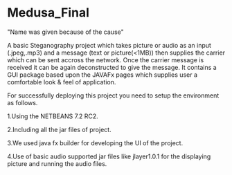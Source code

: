 Medusa_Final
============
"Name was given because of the cause"

A basic Steganography project which takes picture or audio as an input (.jpeg,.mp3) and a message (text or picture(<1MB)) then
supplies the carrier which can be sent accross the network.
Once the carrier message is received it can be again deconstructed to give the message.
It contains a GUI package based upon the JAVAFx pages which supplies user a comfortable look & feel of application.

For successfully deploying this project you need to setup the environment as follows.

1.Using the NETBEANS 7.2 RC2.

2.Including all the jar files of project.

3.We used java fx builder for developing the UI of the project.

4.Use of basic audio supported jar files like jlayer1.0.1 for the displaying picture and running the audio files.





